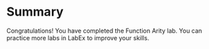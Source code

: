 # Summary

Congratulations! You have completed the Function Arity lab. You can practice more labs in LabEx to improve your skills.
